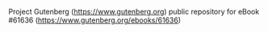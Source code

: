 Project Gutenberg (https://www.gutenberg.org) public repository for eBook #61636 (https://www.gutenberg.org/ebooks/61636)
